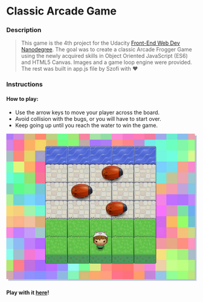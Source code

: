 # Classic Arcade Game

### Description
>This game is the 4th project for the Udacity [Front-End Web Dev Nanodegree](https://udacity.com/course/front-end-web-developer-nanodegree--nd001/ "Font-End Web Developer Nanodegree"). The goal was to create a classic Arcade Frogger Game using the newly acquired skills in Object Oriented JavaScript (ES6) and HTML5 Canvas. 
Images and a game loop engine were provided. The rest was built in app.js file by Szofi with ♥

### Instructions
#### How to play:

* Use the arrow keys to move your player across the board.
* Avoid collision with the bugs, or you will have to start over.
* Keep going up until you reach the water to win the game.

![Arcade Game](images/screen-shot.png "Starting Arcade Game")

#### Play with it [here](https://nyafologus.github.io/arcade%20game/ "Beat the bugs!")!